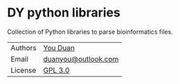 # DY python libraries

Collection of Python libraries to parse bioinformatics files.

|         |                                                          |
| ------- | -------------------------------------------------------- |
| Authors | [You Duan](https://github.com/yduanBioinfo)              |
| Email   | <duanyou@outlook.com>                                    |
| License | [GPL 3.0](http://www.gnu.org/licenses/gpl-3.0.html)      |

